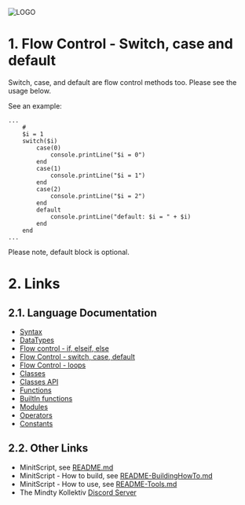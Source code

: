 ![LOGO](https://raw.githubusercontent.com/andreasdr/minitscript/master/resources/github/minitscript-logo.png)

# 1. Flow Control - Switch, case and default

Switch, case, and default are flow control methods too. Please see the usage below.

See an example:

```
...
	#
	$i = 1
	switch($i)
		case(0)
			console.printLine("$i = 0")
		end
		case(1)
			console.printLine("$i = 1")
		end
		case(2)
			console.printLine("$i = 2")
		end
		default
			console.printLine("default: $i = " + $i)
		end
	end
...
```

Please note, default block is optional.

# 2. Links

## 2.1. Language Documentation
- [Syntax](./README-Syntax.md)
- [DataTypes](./README-DataTypes.md)
- [Flow control - if, elseif, else](./README-FlowControl-Conditions.md)
- [Flow Control - switch, case, default](./README-FlowControl-Conditions2.md)
- [Flow Control - loops](./README-FlowControl-Loops.md)
- [Classes](./README-Classes.md)
- [Classes API](./README-Classes-API.md)
- [Functions](./README-Functions.md)
- [BuiltIn functions](./README-BuiltIn-Functions.md)
- [Modules](./README-Modules.md)
- [Operators](./README-Operators.md)
- [Constants](./README-Constants.md)

## 2.2. Other Links

- MinitScript, see [README.md](../README.md)
- MinitScript - How to build, see [README-BuildingHowTo.md](../README-BuildingHowTo.md)
- MinitScript - How to use, see [README-Tools.md](../README-Tools.md)
- The Mindty Kollektiv [Discord Server](https://discord.gg/Na4ACaFD)
